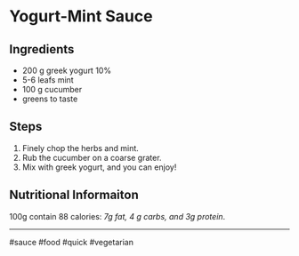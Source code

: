 # Yogurt-Mint Sauce

## Ingredients
- 200 g greek yogurt 10%
- 5-6 leafs mint
- 100 g cucumber
- greens to taste

## Steps
1. Finely chop the herbs and mint.
2. Rub the cucumber on a coarse grater.
3. Mix with greek yogurt, and you can enjoy!

## Nutritional Informaiton
100g contain 88 calories: *7g fat, 4 g carbs, and 3g protein*.

---
#sauce #food #quick #vegetarian

